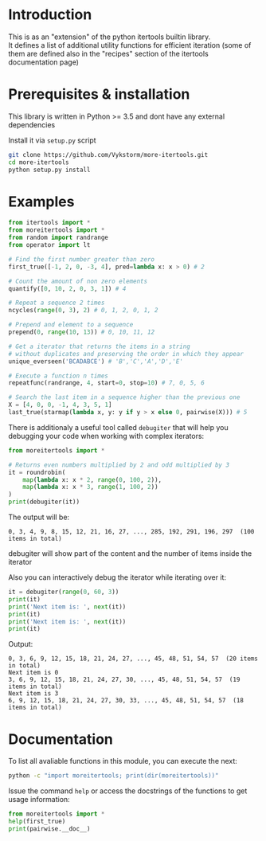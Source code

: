 
# Introduction

This is as an "extension" of the python itertools builtin library. <br/>
It defines a list of additional utility functions for efficient iteration (some of them are defined also in the "recipes" section of the itertools documentation page)

# Prerequisites & installation

This library is written in Python >= 3.5 and dont have any external dependencies

Install it via ```setup.py``` script

```bash
git clone https://github.com/Vykstorm/more-itertools.git
cd more-itertools
python setup.py install
```

# Examples

```python
from itertools import *
from moreitertools import *
from random import randrange
from operator import lt

# Find the first number greater than zero
first_true([-1, 2, 0, -3, 4], pred=lambda x: x > 0) # 2

# Count the amount of non zero elements
quantify([0, 10, 2, 0, 3, 1]) # 4

# Repeat a sequence 2 times
ncycles(range(0, 3), 2) # 0, 1, 2, 0, 1, 2

# Prepend and element to a sequence
prepend(0, range(10, 13)) # 0, 10, 11, 12

# Get a iterator that returns the items in a string
# without duplicates and preserving the order in which they appear
unique_everseen('BCADABCE') # 'B','C','A','D','E'

# Execute a function n times
repeatfunc(randrange, 4, start=0, stop=10) # 7, 0, 5, 6

# Search the last item in a sequence higher than the previous one
X = [4, 0, 0, -1, 4, 3, 5, 1]
last_true(starmap(lambda x, y: y if y > x else 0, pairwise(X))) # 5
```
There is additionaly a useful tool called ```debugiter``` that will help you debugging your code when working with complex iterators:
```python
from moreitertools import *

# Returns even numbers multiplied by 2 and odd multiplied by 3
it = roundrobin(
    map(lambda x: x * 2, range(0, 100, 2)),
    map(lambda x: x * 3, range(1, 100, 2))
)
print(debugiter(it))
```
The output will be:
```
0, 3, 4, 9, 8, 15, 12, 21, 16, 27, ..., 285, 192, 291, 196, 297  (100 items in total)
```

 debugiter will show part of the content and the number of items inside the iterator

Also you can interactively debug the iterator while iterating over it:

```python
it = debugiter(range(0, 60, 3))
print(it)
print('Next item is: ', next(it))
print(it)
print('Next item is: ', next(it))
print(it)

```
Output:
```
0, 3, 6, 9, 12, 15, 18, 21, 24, 27, ..., 45, 48, 51, 54, 57  (20 items in total)
Next item is 0
3, 6, 9, 12, 15, 18, 21, 24, 27, 30, ..., 45, 48, 51, 54, 57  (19 items in total)
Next item is 3
6, 9, 12, 15, 18, 21, 24, 27, 30, 33, ..., 45, 48, 51, 54, 57  (18 items in total)

```



# Documentation

To list all avaliable functions in this module, you can
execute the next:
```bash
python -c "import moreitertools; print(dir(moreitertools))"
```

Issue the command ```help``` or access the docstrings of the functions to get usage information:

```python
from moreitertools import *
help(first_true)
print(pairwise.__doc__)
```
